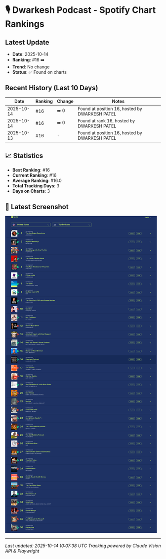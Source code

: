 # 🎙️ Dwarkesh Podcast - Spotify Chart Rankings

## Latest Update
- **Date**: 2025-10-14
- **Ranking**: #16 ➡️
- **Trend**: No change
- **Status**: ✅ Found on charts

## Recent History (Last 10 Days)

| Date | Ranking | Change | Notes |
|------|---------|--------|-------|
| 2025-10-14 | #16 | ➡️ 0 | Found at position 16, hosted by DWARKESH PATEL |
| 2025-10-14 | #16 | ➡️ 0 | Found at rank 16, hosted by DWARKESH PATEL |
| 2025-10-13 | #16 | - | Found at position 16, hosted by DWARKESH PATEL |

## 📈 Statistics
- **Best Ranking**: #16
- **Current Ranking**: #16
- **Average Ranking**: #16.0
- **Total Tracking Days**: 3
- **Days on Charts**: 3

## 📸 Latest Screenshot
![Latest Chart](screenshots/chart_20251014_100727.png)

---
*Last updated: 2025-10-14 10:07:38 UTC*
*Tracking powered by Claude Vision API & Playwright*
